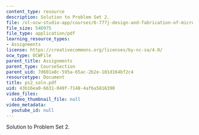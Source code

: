 ```yaml
---
content_type: resource
description: Solution to Problem Set 2.
file: /ol-ocw-studio-app/courses/6-777j-design-and-fabrication-of-microelectromechanical-devices-spring-2007/43b16ea06631049f71484af6a5816390_ps2_soln.pdf
file_size: 546975
file_type: application/pdf
learning_resource_types:
- Assignments
license: https://creativecommons.org/licenses/by-nc-sa/4.0/
ocw_type: OCWFile
parent_title: Assignments
parent_type: CourseSection
parent_uid: 7d601a8c-595a-65ac-2b2e-101d164bf2c4
resourcetype: Document
title: ps2_soln.pdf
uid: 43b16ea0-6631-049f-7148-4af6a5816390
video_files:
  video_thumbnail_file: null
video_metadata:
  youtube_id: null
---
```

Solution to Problem Set 2.